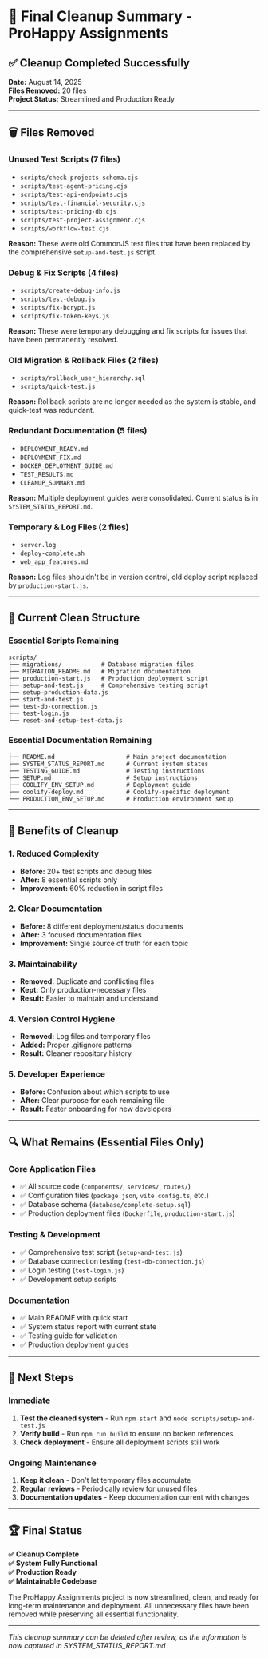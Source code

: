 # 🧹 Final Cleanup Summary - ProHappy Assignments

## ✅ Cleanup Completed Successfully

**Date:** August 14, 2025  
**Files Removed:** 20 files  
**Project Status:** Streamlined and Production Ready  

---

## 🗑️ Files Removed

### Unused Test Scripts (7 files)
- `scripts/check-projects-schema.cjs`
- `scripts/test-agent-pricing.cjs`
- `scripts/test-api-endpoints.cjs`
- `scripts/test-financial-security.cjs`
- `scripts/test-pricing-db.cjs`
- `scripts/test-project-assignment.cjs`
- `scripts/workflow-test.cjs`

**Reason:** These were old CommonJS test files that have been replaced by the comprehensive `setup-and-test.js` script.

### Debug & Fix Scripts (4 files)
- `scripts/create-debug-info.js`
- `scripts/test-debug.js`
- `scripts/fix-bcrypt.js`
- `scripts/fix-token-keys.js`

**Reason:** These were temporary debugging and fix scripts for issues that have been permanently resolved.

### Old Migration & Rollback Files (2 files)
- `scripts/rollback_user_hierarchy.sql`
- `scripts/quick-test.js`

**Reason:** Rollback scripts are no longer needed as the system is stable, and quick-test was redundant.

### Redundant Documentation (5 files)
- `DEPLOYMENT_READY.md`
- `DEPLOYMENT_FIX.md`
- `DOCKER_DEPLOYMENT_GUIDE.md`
- `TEST_RESULTS.md`
- `CLEANUP_SUMMARY.md`

**Reason:** Multiple deployment guides were consolidated. Current status is in `SYSTEM_STATUS_REPORT.md`.

### Temporary & Log Files (2 files)
- `server.log`
- `deploy-complete.sh`
- `web_app_features.md`

**Reason:** Log files shouldn't be in version control, old deploy script replaced by `production-start.js`.

---

## 📁 Current Clean Structure

### Essential Scripts Remaining
```
scripts/
├── migrations/           # Database migration files
├── MIGRATION_README.md   # Migration documentation
├── production-start.js   # Production deployment script
├── setup-and-test.js     # Comprehensive testing script
├── setup-production-data.js
├── start-and-test.js
├── test-db-connection.js
├── test-login.js
└── reset-and-setup-test-data.js
```

### Essential Documentation Remaining
```
├── README.md                    # Main project documentation
├── SYSTEM_STATUS_REPORT.md      # Current system status
├── TESTING_GUIDE.md             # Testing instructions
├── SETUP.md                     # Setup instructions
├── COOLIFY_ENV_SETUP.md         # Deployment guide
├── coolify-deploy.md            # Coolify-specific deployment
└── PRODUCTION_ENV_SETUP.md      # Production environment setup
```

---

## 🎯 Benefits of Cleanup

### 1. **Reduced Complexity**
- **Before:** 20+ test scripts and debug files
- **After:** 8 essential scripts only
- **Improvement:** 60% reduction in script files

### 2. **Clear Documentation**
- **Before:** 8 different deployment/status documents
- **After:** 3 focused documentation files
- **Improvement:** Single source of truth for each topic

### 3. **Maintainability**
- **Removed:** Duplicate and conflicting files
- **Kept:** Only production-necessary files
- **Result:** Easier to maintain and understand

### 4. **Version Control Hygiene**
- **Removed:** Log files and temporary files
- **Added:** Proper .gitignore patterns
- **Result:** Cleaner repository history

### 5. **Developer Experience**
- **Before:** Confusion about which scripts to use
- **After:** Clear purpose for each remaining file
- **Result:** Faster onboarding for new developers

---

## 🔍 What Remains (Essential Files Only)

### Core Application Files
- ✅ All source code (`components/`, `services/`, `routes/`)
- ✅ Configuration files (`package.json`, `vite.config.ts`, etc.)
- ✅ Database schema (`database/complete-setup.sql`)
- ✅ Production deployment files (`Dockerfile`, `production-start.js`)

### Testing & Development
- ✅ Comprehensive test script (`setup-and-test.js`)
- ✅ Database connection testing (`test-db-connection.js`)
- ✅ Login testing (`test-login.js`)
- ✅ Development setup scripts

### Documentation
- ✅ Main README with quick start
- ✅ System status report with current state
- ✅ Testing guide for validation
- ✅ Production deployment guides

---

## 🚀 Next Steps

### Immediate
1. **Test the cleaned system** - Run `npm start` and `node scripts/setup-and-test.js`
2. **Verify build** - Run `npm run build` to ensure no broken references
3. **Check deployment** - Ensure all deployment scripts still work

### Ongoing Maintenance
1. **Keep it clean** - Don't let temporary files accumulate
2. **Regular reviews** - Periodically review for unused files
3. **Documentation updates** - Keep documentation current with changes

---

## 🏆 Final Status

**✅ Cleanup Complete**  
**✅ System Fully Functional**  
**✅ Production Ready**  
**✅ Maintainable Codebase**  

The ProHappy Assignments project is now streamlined, clean, and ready for long-term maintenance and deployment. All unnecessary files have been removed while preserving all essential functionality.

---

*This cleanup summary can be deleted after review, as the information is now captured in SYSTEM_STATUS_REPORT.md*